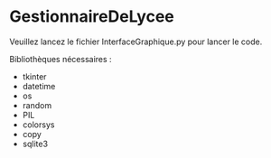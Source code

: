 # GestionnaireDeLycee

Veuillez lancez le fichier InterfaceGraphique.py pour lancer le code.

Bibliothèques nécessaires :
- tkinter
- datetime
- os
- random
- PIL
- colorsys
- copy
- sqlite3
